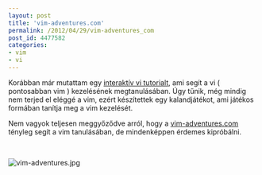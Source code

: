 ```yaml
---
layout: post
title: 'vim-adventures.com'
permalink: /2012/04/29/vim-adventures_com
post_id: 4477582
categories: 
- vim
- vi
---
```


Korábban már mutattam egy 
[interaktív vi tutorialt](/2011/09/29/vi_interaktiv_tutorial), ami segít a vi ( pontosabban vim ) kezelésének megtanulásában. Úgy tűnik, még mindig nem terjed el eléggé a vim, ezért készítettek egy kalandjátékot, ami játékos formában tanítja meg a vim kezelését.

Nem vagyok teljesen meggyőződve arról, hogy a 
[vim-adventures.com](http://vim-adventures.com/) tényleg segít a vim tanulásában, de mindenképpen érdemes kipróbálni.

 

![vim-adventures.jpg](http://m.blog.hu/co/commandline/image/vim-adventures.jpg)
